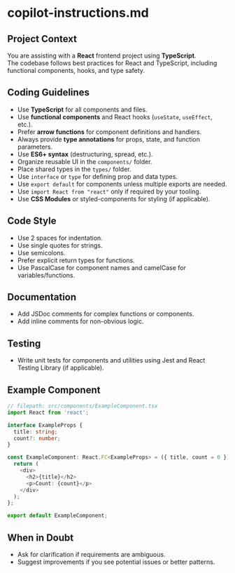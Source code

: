 # copilot-instructions.md

## Project Context

You are assisting with a **React** frontend project using **TypeScript**.  
The codebase follows best practices for React and TypeScript, including functional components, hooks, and type safety.

## Coding Guidelines

- Use **TypeScript** for all components and files.
- Use **functional components** and React hooks (`useState`, `useEffect`, etc.).
- Prefer **arrow functions** for component definitions and handlers.
- Always provide **type annotations** for props, state, and function parameters.
- Use **ES6+ syntax** (destructuring, spread, etc.).
- Organize reusable UI in the `components/` folder.
- Place shared types in the `types/` folder.
- Use `interface` or `type` for defining prop and data types.
- Use `export default` for components unless multiple exports are needed.
- Use `import React from "react"` only if required by your tooling.
- Use **CSS Modules** or styled-components for styling (if applicable).

## Code Style

- Use 2 spaces for indentation.
- Use single quotes for strings.
- Use semicolons.
- Prefer explicit return types for functions.
- Use PascalCase for component names and camelCase for variables/functions.

## Documentation

- Add JSDoc comments for complex functions or components.
- Add inline comments for non-obvious logic.

## Testing

- Write unit tests for components and utilities using Jest and React Testing Library (if applicable).

## Example Component

```typescript
// filepath: src/components/ExampleComponent.tsx
import React from 'react';

interface ExampleProps {
  title: string;
  count?: number;
}

const ExampleComponent: React.FC<ExampleProps> = ({ title, count = 0 }) => {
  return (
    <div>
      <h2>{title}</h2>
      <p>Count: {count}</p>
    </div>
  );
};

export default ExampleComponent;
```

## When in Doubt

- Ask for clarification if requirements are ambiguous.
- Suggest improvements if you see potential issues or better patterns.
